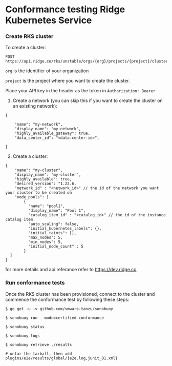 # Conformance testing Ridge Kubernetes Service

### Create RKS cluster

To create a cluster:

```
POST https://api.ridge.co/rks/unstable/orgs/{org}/projects/{project}/clusters
```
`org` is the identifier of your organization

`project` is the project where you want to create the cluster.

Place your API key in the header as the token  in `Authorization: Bearer` <Token>


1. Create a network (you can skip this if you want to create the cluster on an existing network):
```
{

    "name": "my-network",
    "display_name": "my-network",
    "highly_available_gateway": true,
    "data_center_id": "<data-center-id>",

}
```

2. Create a cluster:
```
{
    "name": "my-cluster",
    "display_name": "my-cluster",
    "highly_available": true,
    "desired_version": "1.22.6,
    "network_id" : "<network_id>" // the id of the network you want your cluster to be created on
    "node_pools": [
	    {
	      "name": "pool1",
	      "display_name": "Pool 1",
	      "catalog_item_id" : "<catalog_id>" // the id of the instance catalog item
	      "auto_scaling": false,
	      "initial_kubernetes_labels": {},
	      "initial_taints": [],
	      "max_nodes": 5,
	      "min_nodes": 5,
	      "initial_node_count" : 5
	    }
  ]
}
```

for more details and api referance refer to https://dev.ridge.co

### Run conformance tests

Once the RKS cluster has been provisioned, connect to the cluster and commence the conformance test by following these steps:

```
$ go get -u -v github.com/vmware-tanzu/sonobuoy

$ sonobuoy run --mode=certified-conformance

$ sonobuoy status

$ sonobuoy logs

$ sonobuoy retrieve ./results

# untar the tarball, then add plugins/e2e/results/global/{e2e.log,junit_01.xml}
```

